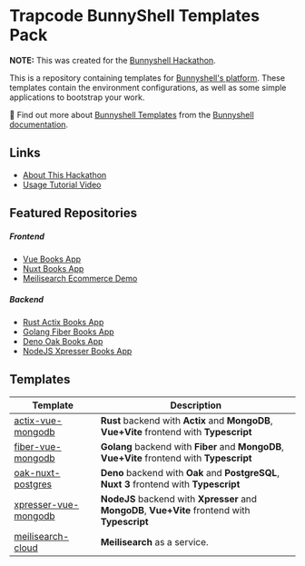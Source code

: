 # Trapcode BunnyShell Templates Pack

**NOTE:** This was created for the [Bunnyshell Hackathon](https://bunnyshell.devpost.com/).

This is a repository containing templates for [Bunnyshell's platform](https://www.bunnyshell.com/).
These templates contain the environment configurations, as well as some simple applications to bootstrap your work.

📖 Find out more about [Bunnyshell Templates](https://documentation.bunnyshell.com/docs/templates-what-are-templates)
from the [Bunnyshell documentation](https://documentation.bunnyshell.com/).

## Links

- [About This Hackathon](https://devpost.com/software/multiple-book-app-stack-bunnyshell-template)
- [Usage Tutorial Video](https://www.youtube.com/watch?v=9Z3Z3X6Z3ZM)

## Featured Repositories

##### Frontend

- [Vue Books App](https://github.com/trapcodeio/vue-books-app)
- [Nuxt Books App](https://github.com/trapcodeio/nuxt-books-app)
- [Meilisearch Ecommerce Demo](https://github.com/meilisearch/ecommerce-demo.git)

##### Backend

- [Rust Actix Books App](https://github.com/trapcodeio/rust-actix-books-app)
- [Golang Fiber Books App](https://github.com/trapcodeio/golang-fiber-books-app)
- [Deno Oak Books App](https://github.com/trapcodeio/deno-oak-books-app)
- [NodeJS Xpresser Books App](https://github.com/trapcodeio/xpresser-books-app)

## Templates

| Template                                                                      | Description                                                                                     |
|-------------------------------------------------------------------------------|-------------------------------------------------------------------------------------------------|
| [actix-vue-mongodb](./.bunnyshell/templates/actix-vue-mongo/README.md)        | **Rust** backend with **Actix** and **MongoDB**, **Vue+Vite** frontend with **Typescript**      |
| [fiber-vue-mongodb](./.bunnyshell/templates/fiber-vue-mongo/README.md)        | **Golang** backend with **Fiber** and **MongoDB**, **Vue+Vite** frontend with **Typescript**    |
| [oak-nuxt-postgres](./.bunnyshell/templates/oak-nuxt-postgres/README.md)      | **Deno** backend with **Oak** and **PostgreSQL**, **Nuxt 3** frontend with **Typescript**       |
| [xpresser-vue-mongodb](./.bunnyshell/templates/xpresser-nuxt-mongo/README.md) | **NodeJS** backend with **Xpresser** and **MongoDB**, **Vue+Vite** frontend with **Typescript** |
| [meilisearch-cloud](./.bunnyshell/templates/meilisearch-cloud/README.md)      | **Meilisearch** as a service.                                                                   |